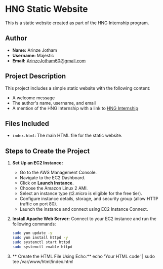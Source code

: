 # HNG Static Website

This is a static website created as part of the HNG Internship program.

## Author
- **Name:** Arinze Jotham
- **Username:** Majestic
- **Email:** ArinzeJotham60@gmail.com

## Project Description
This project includes a simple static website with the following content:
- A welcome message
- The author's name, username, and email
- A mention of the HNG Internship with a link to [HNG Internship](https://hng.tech)

## Files Included
- `index.html`: The main HTML file for the static website.

## Steps to Create the Project

1. **Set Up an EC2 Instance:**
   - Go to the AWS Management Console.
   - Navigate to the EC2 Dashboard.
   - Click on **Launch Instance**.
   - Choose the Amazon Linux 2 AMI.
   - Select an instance type (t2.micro is eligible for the free tier).
   - Configure instance details, storage, and security group (allow HTTP traffic on port 80).
   - Launch the instance and connect using EC2 Instance Connect.

2. **Install Apache Web Server:**
   Connect to your EC2 instance and run the following commands:
   ```sh
   sudo yum update -y
   sudo yum install httpd -y
   sudo systemctl start httpd
   sudo systemctl enable httpd

3. ** Create the HTML File Using Echo:**
   echo 'Your HTML code' | sudo tee /var/www/html/index.html